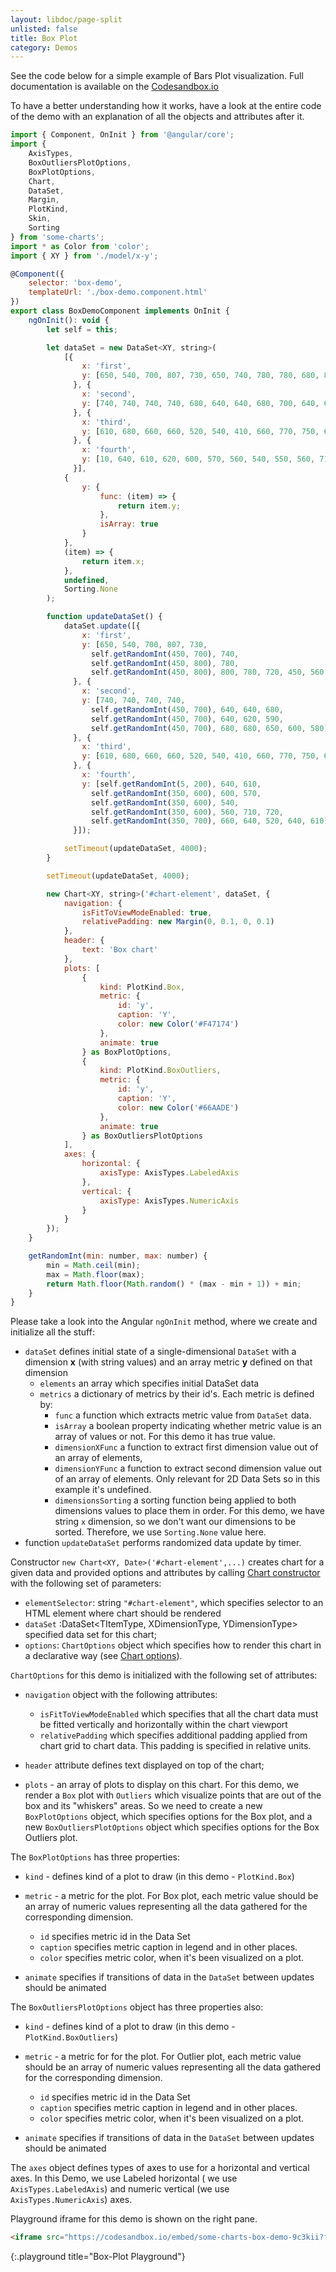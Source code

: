 ```yaml
---
layout: libdoc/page-split
unlisted: false
title: Box Plot
category: Demos
---
```


See the code below for a simple example of Bars Plot visualization.
Full documentation is available on the [Codesandbox.io](https://codesandbox.io/s/some-charts-box-demo-9c3kii?from-embed)

To have a better understanding how it works, have a look at the entire code of the demo with an explanation of all the objects and attributes after it.

```javascript
import { Component, OnInit } from '@angular/core';
import {
    AxisTypes,
    BoxOutliersPlotOptions,
    BoxPlotOptions,
    Chart,
    DataSet,
    Margin,
    PlotKind,
    Skin,
    Sorting
} from 'some-charts';
import * as Color from 'color';
import { XY } from './model/x-y';

@Component({
    selector: 'box-demo',
    templateUrl: './box-demo.component.html'
})
export class BoxDemoComponent implements OnInit {
    ngOnInit(): void {
        let self = this;

        let dataSet = new DataSet<XY, string>(
            [{
                x: 'first',
                y: [650, 540, 700, 807, 730, 650, 740, 780, 780, 680, 800, 780, 720, 450, 560, 610, 800, 850],
              }, {
                x: 'second',
                y: [740, 740, 740, 740, 680, 640, 640, 680, 700, 640, 620, 590, 620, 680, 680, 650, 600, 580]
              }, {
                x: 'third',
                y: [610, 680, 660, 660, 520, 540, 410, 660, 770, 750, 660, 710, 630, 670, 640, 640, 650, 630],
              }, {
                x: 'fourth',
                y: [10, 640, 610, 620, 600, 570, 560, 540, 550, 560, 710, 720, 690, 660, 640, 520, 640, 610],
              }],
            {
                y: {
                    func: (item) => {
                        return item.y;
                    },
                    isArray: true
                }
            },
            (item) => {
                return item.x;
            },
            undefined,
            Sorting.None
        );

        function updateDataSet() {
            dataSet.update([{
                x: 'first',
                y: [650, 540, 700, 807, 730,
                  self.getRandomInt(450, 700), 740,
                  self.getRandomInt(450, 800), 780,
                  self.getRandomInt(450, 800), 800, 780, 720, 450, 560, 610, 800, 850],
              }, {
                x: 'second',
                y: [740, 740, 740, 740,
                  self.getRandomInt(450, 700), 640, 640, 680,
                  self.getRandomInt(450, 700), 640, 620, 590,
                  self.getRandomInt(450, 700), 680, 680, 650, 600, 580]
              }, {
                x: 'third',
                y: [610, 680, 660, 660, 520, 540, 410, 660, 770, 750, 660, 710, 630, 670, 640, 640, 650, 630],
              }, {
                x: 'fourth',
                y: [self.getRandomInt(5, 200), 640, 610,
                  self.getRandomInt(350, 600), 600, 570,
                  self.getRandomInt(350, 600), 540,
                  self.getRandomInt(350, 600), 560, 710, 720,
                  self.getRandomInt(350, 700), 660, 640, 520, 640, 610],
              }]);

            setTimeout(updateDataSet, 4000);
        }

        setTimeout(updateDataSet, 4000);

        new Chart<XY, string>('#chart-element', dataSet, {
            navigation: {
                isFitToViewModeEnabled: true,
                relativePadding: new Margin(0, 0.1, 0, 0.1)
            },
            header: {
                text: 'Box chart'
            },
            plots: [
                {
                    kind: PlotKind.Box,
                    metric: {
                        id: 'y',
                        caption: 'Y',
                        color: new Color('#F47174')
                    },
                    animate: true
                } as BoxPlotOptions,
                {
                    kind: PlotKind.BoxOutliers,
                    metric: {
                        id: 'y',
                        caption: 'Y',
                        color: new Color('#66AADE')
                    },
                    animate: true
                } as BoxOutliersPlotOptions
            ],
            axes: {
                horizontal: {
                    axisType: AxisTypes.LabeledAxis
                },
                vertical: {
                    axisType: AxisTypes.NumericAxis
                }
            }
        });
    }

    getRandomInt(min: number, max: number) {
        min = Math.ceil(min);
        max = Math.floor(max);
        return Math.floor(Math.random() * (max - min + 1)) + min;
    }
}
```

Please take a look into the Angular `ngOnInit` method, where we create and initialize all the stuff:

- `dataSet` defines initial state of a single-dimensional `DataSet` with a dimension **x** (with string values) and an array metric **y** defined on that dimension
  - `elements` an array which specifies initial DataSet data
  - `metrics` a dictionary of metrics by their id's. Each metric is defined by: 
    - `func` a function which extracts metric value from `DataSet` data.
    - `isArray` a boolean property indicating whether metric value is an array of values or not. For this demo it has true value.
    - `dimensionXFunc` a function to extract first dimension value out of an array of elements,
    - `dimensionYFunc` a function to extract second dimension value out of an array of elements. Only relevant for 2D Data Sets so in this example it's undefined.
    - `dimensionsSorting` a sorting function being applied to both dimensions values to place them in order. For this demo, we have string `x` dimension, so we don't want our dimensions to be sorted. Therefore, we use `Sorting.None` value here.
- function `updateDataSet` performs randomized data update by timer.

Constructor `new Chart<XY, Date>('#chart-element',...)`  creates chart for a given data and provided options and attributes by calling [Chart constructor](/typedoc/classes/Chart.html) with the following set of parameters:
- `elementSelector`: string `"#chart-element"`, which specifies selector to an HTML element where chart should be rendered
- `dataSet` :DataSet<TItemType, XDimensionType, YDimensionType> specified data set for this chart;
- `options`: `ChartOptions` object which specifies how to render this chart in a declarative way (see [Chart options](/typedoc/interfaces/ChartOptions.html)).

`ChartOptions` for this demo is initialized with the following set of attributes:

- `navigation` object with the following attributes:
  - `isFitToViewModeEnabled` which specifies that all the chart data must be fitted vertically and horizontally within the chart viewport
  - `relativePadding` which specifies additional padding applied from chart grid to chart data. This padding is specified in relative units.

- `header` attribute defines text displayed on top of the chart;
- `plots` - an array of plots to display on this chart. For this demo, we render a `Box` plot with `Outliers` which visualize points that are out of the box and its "whiskers" areas. So we need to create a new `BoxPlotOptions` object, which specifies options for the Box plot, and a new `BoxOutliersPlotOptions` object which specifies options for the Box Outliers plot.

The `BoxPlotOptions` has three properties:

- `kind` - defines kind of a plot to draw (in this demo - `PlotKind.Box`)

- `metric` - a metric for the plot. For Box plot, each metric value should be an array of numeric values representing all the data gathered for the corresponding dimension.
  - `id` specifies metric id in the Data Set
  - `caption` specifies metric caption in legend and in other places.
  - `color` specifies metric color, when it's been visualized on a plot.

- `animate` specifies if transitions of data in the `DataSet` between updates should be animated


The `BoxOutliersPlotOptions` object has three properties also:

- `kind` - defines kind of a plot to draw (in this demo - `PlotKind.BoxOutliers`)

- `metric` - a metric for for the plot. For Outlier plot, each metric value should be an array of numeric values representing all the data gathered for the corresponding dimension.
  - `id` specifies metric id in the Data Set
  - `caption` specifies metric caption in legend and in other places.
  - `color` specifies metric color, when it's been visualized on a plot.

- `animate` specifies if transitions of data in the `DataSet` between updates should be animated


The `axes` object defines types of axes to use for a horizontal and vertical axes. In this Demo, we use Labeled horizontal ( we use `AxisTypes.LabeledAxis`) and numeric vertical (we use `AxisTypes.NumericAxis`) axes.

Playground iframe for this demo is shown on the right pane.
```html
<iframe src="https://codesandbox.io/embed/some-charts-box-demo-9c3kii?fontsize=14&amp;hidenavigation=1&amp;theme=light" style="width:100%; height:500px; border:0; border-radius: 4px; overflow:hidden;" title="Some Charts Box Demo" allow="accelerometer; ambient-light-sensor; camera; encrypted-media; geolocation; gyroscope; hid; microphone; midi; payment; usb; vr; xr-spatial-tracking" sandbox="allow-forms allow-modals allow-popups allow-presentation allow-same-origin allow-scripts"></iframe>
```
{:.playground title="Box-Plot Playground"}
